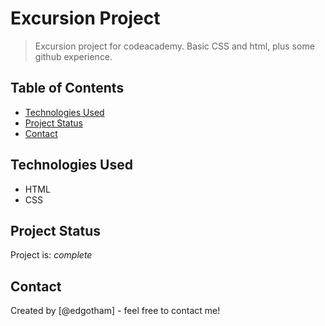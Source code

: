 # Excursion Project
> Excursion project for codeacademy. Basic CSS and html, plus some github experience. 

## Table of Contents
* [Technologies Used](#technologies-used) 
* [Project Status](#project-status)
* [Contact](#contact)
<!-- * [License](#license) -->


## Technologies Used
- HTML
- CSS


## Project Status
Project is:  _complete_ 



## Contact
Created by [@edgotham] - feel free to contact me!

